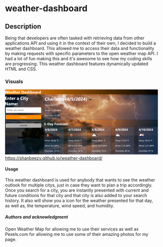 # weather-dashboard

## Description
Being that developers are often tasked with retrieving data from other applications API and using it in the context of their own, I decided to build a weather dashboard. This allowed me to access their data and functionality by making requests with specific parameters to the open weather map API. I had a lot of fun making this and it's awesome to see how my coding skills are progressing. This weather dashboard features dynamically updated HTML and CSS.

### Visuals
![Weather Dashboard Screenshot](<Screenshot 2024-04-05 191438.png>)
https://shanbeezy.github.io/weather-dashboard/ 

#### Usage
This weather dashboard is used for anybody that wants to see the weather outlook for multiple citys, just in case they want to plan a trip accordingly. Once you search for a city, you are instantly presented with current and future conditions for that city and that city is also added to your search history. It also will show you a icon for the weather presented for that day, as well as, the temperature, wind speed, and humidity.

##### Authors and acknowledgment
Open Weather Map for allowing me to use their services as well as Pexels.com for allowing me to use some of their amazing photos for my page.
